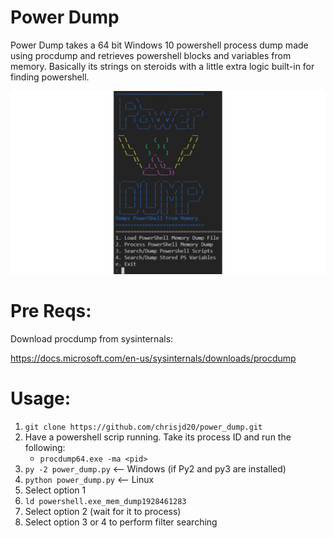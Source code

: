# Power Dump 

Power Dump takes a 64 bit Windows 10 powershell process dump made using procdump and retrieves powershell blocks and variables from memory. Basically its strings on steroids with a little extra logic built-in for finding powershell.

![alt text](screenshot.PNG)

# Pre Reqs:


Download procdump from sysinternals:

https://docs.microsoft.com/en-us/sysinternals/downloads/procdump


# Usage:

1. `git clone https://github.com/chrisjd20/power_dump.git`
2. Have a powershell scrip running. Take its process ID and run the following:
    - `procdump64.exe -ma <pid>`
3. `py -2 power_dump.py`      <-- Windows (if Py2 and py3 are installed)
3. `python power_dump.py`     <-- Linux
4. Select option 1
5. `ld powershell.exe_mem_dump1928461283`
6. Select option 2  (wait for it to process)
7. Select option 3 or 4 to perform filter searching